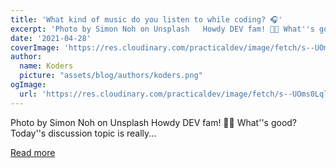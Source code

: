 ```yaml
---
title: 'What kind of music do you listen to while coding? 🎧'
excerpt: 'Photo by Simon Noh on Unsplash   Howdy DEV fam! 👋🏻 What''s good?   Today''s discussion topic is really...'
date: '2021-04-28'
coverImage: 'https://res.cloudinary.com/practicaldev/image/fetch/s--UOms0Lql--/c_imagga_scale,f_auto,fl_progressive,h_420,q_auto,w_1000/https://dev-to-uploads.s3.amazonaws.com/uploads/articles/34jdq3luiz7vxnts3py0.jpg'
author:
  name: Koders
  picture: "assets/blog/authors/koders.png"
ogImage:
  url: 'https://res.cloudinary.com/practicaldev/image/fetch/s--UOms0Lql--/c_imagga_scale,f_auto,fl_progressive,h_420,q_auto,w_1000/https://dev-to-uploads.s3.amazonaws.com/uploads/articles/34jdq3luiz7vxnts3py0.jpg'
---
```


Photo by Simon Noh on Unsplash   Howdy DEV fam! 👋🏻 What''s good?   Today''s discussion topic is really...

[Read more](https://dev.to/technoglot/what-kind-of-music-do-you-listen-to-while-coding-5gfc)
